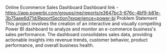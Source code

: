 Online Ecommerce Sales Dashboard
Dashboard link - https://app.powerbi.com/groups/me/reports/e3647bc3-676c-4bf9-b81e-3b75aee6d71d/ReportSection?experience=power-bi
Problem Statement
This project involves the creation of an interactive and visually compelling Power BI dashboard to analyze and monitor an e-commerce business's sales performance. The dashboard consolidates sales data, providing actionable insights into revenue trends, customer behavior, product performance, and overall business health.
